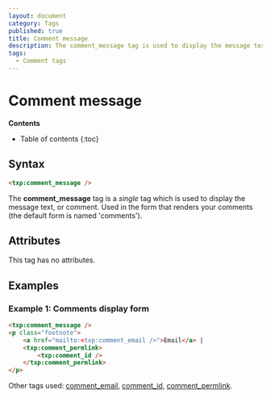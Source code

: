 ```yaml
---
layout: document
category: Tags
published: true
title: Comment message
description: The comment_message tag is used to display the message text, or comment.
tags:
  - Comment tags
---
```


# Comment message

**Contents**

* Table of contents
{:toc}

## Syntax

~~~ html
<txp:comment_message />
~~~

The **comment_message** tag is a *single* tag which is used to display the message text, or comment. Used in the form that renders your comments (the default form is named 'comments').

## Attributes

This tag has no attributes.

## Examples

### Example 1: Comments display form

~~~ html
<txp:comment_message />
<p class="footnote">
    <a href="mailto:<txp:comment_email />">Email</a> |
    <txp:comment_permlink>
        <txp:comment_id />
    </txp:comment_permlink>
</p>
~~~

Other tags used: [comment_email](/tags/comment_email), [comment_id](/tags/comment_id), [comment_permlink](/tags/comment_permlink).
